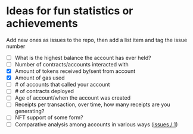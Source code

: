 # Ideas for fun statistics or achievements

Add new ones as issues to the repo, then add a list item and tag the issue number

- [ ] What is the highest balance the account has ever held?
- [ ] Number of contracts/accounts interacted with
- [x] Amount of tokens received by/sent from account
- [x] Amount of gas used
- [ ] \# of accounts that called your account
- [ ] \# of contracts deployed
- [ ] Age of account/when the account was created
- [ ] Receipts per transaction, over time, how many receipts are you generating?
- [ ] NFT support of some form?
- [ ] Comparative analysis among accounts in various ways ([issues / 1](https://github.com/NEAR-Edu/stats.gallery/issues/1))
